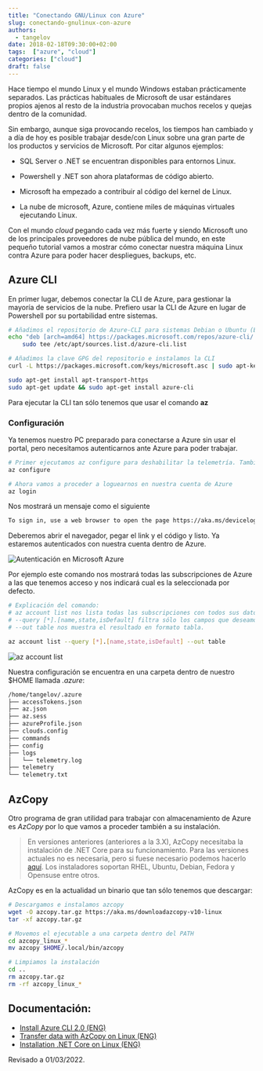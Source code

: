 ```yaml
---
title: "Conectando GNU/Linux con Azure"
slug: conectando-gnulinux-con-azure
authors:
  - tangelov
date: 2018-02-18T09:30:00+02:00
tags:  ["azure", "cloud"]
categories: ["cloud"]
draft: false
---
```


Hace tiempo el mundo Linux y el mundo Windows estaban prácticamente separados. Las prácticas habituales de Microsoft de usar estándares propios ajenos al resto de la industria provocaban muchos recelos y quejas dentro de la comunidad.

Sin embargo, aunque siga provocando recelos, los tiempos han cambiado y a día de hoy es posible trabajar desde/con Linux sobre una gran parte de los productos y servicios de Microsoft. Por citar algunos ejemplos:

* SQL Server o .NET se encuentran disponibles para entornos Linux.

* Powershell y .NET son ahora plataformas de código abierto.

* Microsoft ha empezado a contribuir al código del kernel de Linux.

* La nube de microsoft, Azure, contiene miles de máquinas virtuales ejecutando Linux.

Con el mundo _cloud_ pegando cada vez más fuerte y siendo Microsoft uno de los principales proveedores de nube pública del mundo, en este pequeño tutorial vamos a mostrar cómo conectar nuestra máquina Linux contra Azure para poder hacer despliegues, backups, etc.

<!--more-->

## Azure CLI
En primer lugar, debemos conectar la CLI de Azure, para gestionar la mayoría de servicios de la nube. Prefiero usar la CLI de Azure en lugar de Powershell por su portabilidad entre sistemas.

```bash
# Añadimos el repositorio de Azure-CLI para sistemas Debian o Ubuntu (El ejemplo está basado en Ubuntu 21.04)
echo "deb [arch=amd64] https://packages.microsoft.com/repos/azure-cli/ hirsute main" | \
    sudo tee /etc/apt/sources.list.d/azure-cli.list

# Añadimos la clave GPG del repositorio e instalamos la CLI
curl -L https://packages.microsoft.com/keys/microsoft.asc | sudo apt-key add -

sudo apt-get install apt-transport-https
sudo apt-get update && sudo apt-get install azure-cli
```

Para ejecutar la CLI tan sólo tenemos que usar el comando __az__

### Configuración
Ya tenemos nuestro PC preparado para conectarse a Azure sin usar el portal, pero necesitamos autenticarnos ante Azure para poder trabajar.

```bash
# Primer ejecutamos az configure para deshabilitar la telemetría. También podemos ejecutar el formato de la salida y el log donde se guarde el histórico.
az configure

# Ahora vamos a proceder a loguearnos en nuestra cuenta de Azure
az login
```

Nos mostrará un mensaje como el siguiente

```bash
To sign in, use a web browser to open the page https://aka.ms/devicelogin and enter the code XXXXXXXXX to authenticate.
```

Deberemos abrir el navegador, pegar el link y el código y listo. Ya estaremos autenticados con nuestra cuenta dentro de Azure.

![Autenticación en Microsoft Azure](https://storage.googleapis.com/tangelov-data/images/0001-00.png)

Por ejemplo este comando nos mostrará todas las subscripciones de Azure a las que tenemos acceso y nos indicará cual es la seleccionada por defecto.

```bash
# Explicación del comando:
# az account list nos lista todas las subscripciones con todos sus datos
# --query [*].[name,state,isDefault] filtra sólo los campos que deseamos
# --out table nos muestra el resultado en formato tabla.

az account list --query [*].[name,state,isDefault] --out table
```

![az account list](https://storage.googleapis.com/tangelov-data/images/0001-01.png)


Nuestra configuración se encuentra en una carpeta dentro de nuestro $HOME llamada _.azure_:

```bash
/home/tangelov/.azure
├── accessTokens.json
├── az.json
├── az.sess
├── azureProfile.json
├── clouds.config
├── commands
├── config
├── logs
│   └── telemetry.log
├── telemetry
└── telemetry.txt
```

## AzCopy
Otro programa de gran utilidad para trabajar con almacenamiento de Azure es _AzCopy_ por lo que vamos a proceder también a su instalación.

> En versiones anteriores (anteriores a la 3.X), AzCopy necesitaba la instalación de .NET Core para su funcionamiento. Para las versiones actuales no es necesaria, pero si fuese necesario podemos hacerlo [aquí](https://docs.microsoft.com/es-es/dotnet/core/install/linux-package-manager-ubuntu-1904). Los instaladores soportan RHEL, Ubuntu, Debian, Fedora y Opensuse entre otros.

AzCopy es en la actualidad un binario que tan sólo tenemos que descargar:

```bash
# Descargamos e instalamos azcopy
wget -O azcopy.tar.gz https://aka.ms/downloadazcopy-v10-linux
tar -xf azcopy.tar.gz

# Movemos el ejecutable a una carpeta dentro del PATH
cd azcopy_linux_*
mv azcopy $HOME/.local/bin/azcopy

# Limpiamos la instalación
cd ..
rm azcopy.tar.gz
rm -rf azcopy_linux_*
```


## Documentación:

* [Install Azure CLI 2.0 (ENG)](https://docs.microsoft.com/en-us/cli/azure/install-azure-cli?view=azure-cli-latest)
* [Transfer data with AzCopy on Linux (ENG)](https://docs.microsoft.com/en-gb/azure/storage/common/storage-use-azcopy-v10)
* [Installation .NET Core on Linux (ENG)](https://docs.microsoft.com/es-es/dotnet/core/install/linux-package-manager-ubuntu-1904)

Revisado a 01/03/2022.
